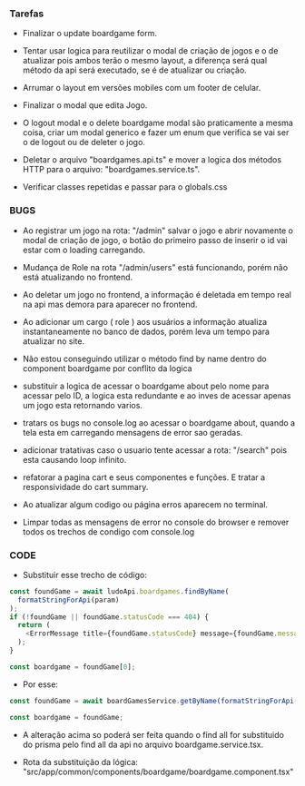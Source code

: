 ### Tarefas

- Finalizar o update boardgame form.

- Tentar usar logica para reutilizar o modal de criação de jogos e o de atualizar pois ambos terão o mesmo layout, a diferença será qual método da api será executado, se é de atualizar ou criação.

- Arrumar o layout em versões mobiles com um footer de celular.

- Finalizar o modal que edita Jogo.

- O logout modal e o delete boardgame modal são praticamente a mesma coisa, criar um modal generico e fazer um enum que verifica se vai ser o de logout ou de deleter o jogo.

- Deletar o arquivo "boardgames.api.ts" e mover a logica dos métodos HTTP para o arquivo: "boardgames.service.ts".

- Verificar classes repetidas e passar para o globals.css

### BUGS

- Ao registrar um jogo na rota: "/admin" salvar o jogo e abrir novamente o modal de criação de jogo, o botão do primeiro passo de inserir o id vai estar com o loading carregando.

- Mudança de Role na rota "/admin/users" está funcionando, porém não está atualizando no frontend.

- Ao deletar um jogo no frontend, a informação é deletada em tempo real na api mas demora para aparecer no frontend.

- Ao adicionar um cargo ( role ) aos usuários a informação atualiza instantaneamente no banco de dados, porém leva um tempo para atualizar no site.

- Não estou conseguindo utilizar o método find by name dentro do component boardgame por conflito da logica

- substituir a logica de acessar o boardgame about pelo nome para acessar pelo ID, a logica esta redundante e ao inves de acessar apenas um jogo esta retornando varios.

- tratars os bugs no console.log ao acessar o boardgame about, quando a tela esta em carregando mensagens de error sao geradas.

- adicionar tratativas caso o usuario tente acessar a rota: "/search" pois esta causando loop infinito.

- refatorar a pagina cart e seus componentes e funções. E tratar a responsividade do cart summary.

- Ao atualizar algum codigo ou página erros aparecem no terminal.

- Limpar todas as mensagens de error no console do browser e remover todos os trechos de condigo com console.log

### CODE

- Substituir esse trecho de código:

```javascript
const foundGame = await ludoApi.boardgames.findByName(
  formatStringForApi(param)
);
if (!foundGame || foundGame.statusCode === 404) {
  return (
    <ErrorMessage title={foundGame.statusCode} message={foundGame.message} />
  );
}

const boardgame = foundGame[0];
```

- Por esse:

```javascript
const foundGame = await boardGamesService.getByName(formatStringForApi(param));

const boardgame = foundGame;
```

- A alteração acima so poderá ser feita quando o find all for substituido do prisma pelo find all da api no arquivo boardgame.service.tsx.

- Rota da substituição da lógica: "src/app/common/components/boardgame/boardgame.component.tsx"
